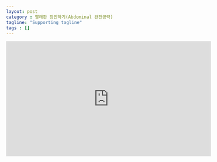 ```yaml
---
layout: post
category : 빨래판 장만하기(Abdominal 완전공략)
tagline: "Supporting tagline"
tags : []
---
```


<iframe width="560" height="315" src="https://www.youtube.com/embed/NeBmNdI0MOw" frameborder="0" allowfullscreen></iframe>
